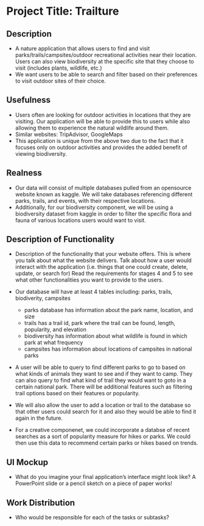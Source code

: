 # Project Title: Trailture

## Description
- A nature application that allows users to find and visit parks/trails/campsites/outdoor recreational activities near their location. Users can also view biodiversity at the specific site that they choose to visit (includes plants, wildlife, etc.)
- We want users to be able to search and filter based on their preferences to visit outdoor sites of their choice.

## Usefulness
- Users often are looking for outdoor activities in locations that they are visiting. Our application will be able to provide this to users while also allowing them to experience the natural wildlife around them.
- Similar websites: TripAdvisor, GoogleMaps
- This application is unique from the above two due to the fact that it focuses only on outdoor activities and provides the added benefit of viewing biodiversity.
 
## Realness
- Our data will consist of multiple databases pulled from an opensource website known as kaggle. We will take databases referencing different parks, trails, and events, with their respective locations.
- Additionally, for our biodiversity component, we will be using a biodiversity dataset from kaggle in order to filter the specific flora and fauna of various locations users would want to visit.

## Description of Functionality 
- Description of the functionality that your website offers. This is where you talk about what the website delivers. Talk about how a user would interact with the application (i.e. things that one could create, delete, update, or search for) Read the requirements for stages 4 and 5 to see what other functionalities you want to provide to the users. 

- Our database will have at least 4 tables including: parks, trails, biodiverity, campsites
  - parks database has information about the park name, location, and size 
  - trails has a trail id, park where the trail can be found, length, popularity, and elevation 
  - biodiversity has information about what wildlife is found in which park at what frequency 
  - campsites has information about locations of campsites in national parks 
- A user will be able to query to find different parks to go to based on what kinds of animals they want to see and if they want to camp. They can also query to find what kind of trail they would want to goto in a certain national park. There will be additional features such as filtering trail options based on their features or popularity. 
- We will also allow the user to add a location or trail to the database so that other users could search for it and also they would be able to find it again in the future. 
- For a creative componenet, we could incorporate a databse of recent searches as a sort of popularity measure for hikes or parks. We could then use this data to recommend certain parks or hikes based on trends. 

## UI Mockup
- What do you imagine your final application’s interface might look like? A PowerPoint slide or a pencil sketch on a piece of paper works!

## Work Distribution
- Who would be responsible for each of the tasks or subtasks?

